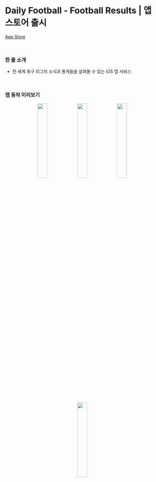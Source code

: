 # Daily Football - Football Results | 앱스토어 출시

[App Store](https://apps.apple.com/kr/app/%EB%8D%B0%EC%9D%BC%EB%A6%AC-%ED%92%8B%EB%B3%BC-%EC%B6%95%EA%B5%AC-%EA%B2%B0%EA%B3%BC/id6469016258)

<br>

### 한 줄 소개

- 전 세계 축구 리그의 소식과 통계들을 살펴볼 수 있는 iOS 앱 서비스

<br>

### 앱 동작 미리보기

<p align="center" witdh="100%">
<img src="https://i.imgur.com/Us3xn8T.gif" width="25%">
<img src="https://i.imgur.com/UCG6qBh.gif" width="25%">
<img src="https://i.imgur.com/yeUv1m5.gif" width="25%">
<img src="https://i.imgur.com/aTp5TtC.gif" width="25%">
</p>
